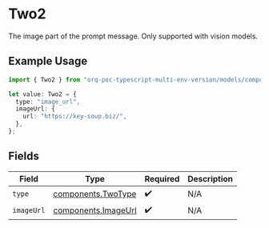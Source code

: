 # Two2

The image part of the prompt message. Only supported with vision models.

## Example Usage

```typescript
import { Two2 } from "orq-poc-typescript-multi-env-version/models/components";

let value: Two2 = {
  type: "image_url",
  imageUrl: {
    url: "https://key-soup.biz/",
  },
};
```

## Fields

| Field                                                      | Type                                                       | Required                                                   | Description                                                |
| ---------------------------------------------------------- | ---------------------------------------------------------- | ---------------------------------------------------------- | ---------------------------------------------------------- |
| `type`                                                     | [components.TwoType](../../models/components/twotype.md)   | :heavy_check_mark:                                         | N/A                                                        |
| `imageUrl`                                                 | [components.ImageUrl](../../models/components/imageurl.md) | :heavy_check_mark:                                         | N/A                                                        |
